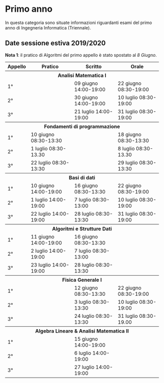 # Primo anno
In questa categoria sono situate informazioni riguardanti esami del primo anno di Ingegneria Informatica (Triennale).

## Date sessione estiva 2019/2020

**Nota 1**: il pratico di Algoritmi del primo appello è stato spostato al _8 Giugno_. 

<table style="margin:auto;">
<thead>
<tr><th>Appello</th><th>Pratico</th><th>Scritto</th><th>Orale</th>
</tr>
</thead>
<tbody>
<tr><th colspan="4">Analisi Matematica I</th></tr><tr><td>1°</td><td></td><td>09 giugno 14:00-19:00</td><td>22 giugno 08:30-19:00</td></tr>
<tr><td>2°</td><td></td><td>30 giugno 14:00-19:00</td><td>10 luglio 08:30-19:00</td></tr>
<tr><td>3°</td><td></td><td>21 luglio 14:00-19:00</td><td>31 luglio 08:30-19:00</td></tr>


<tr><th colspan="4">Fondamenti di programmazione</th></tr><tr><td>1°</td><td>10 giugno 08:30-13:30</td><td></td><td>18 giugno 08:30-13:30</td></tr>
<tr><td>2°</td><td>1 luglio 08:30-13.30</td><td></td><td>8 luglio 08:30-13.30</td></tr>
<tr><td>3°</td><td>22 luglio 08:30-13:30</td><td></td><td>29 luglio 08:30-13:30</td></tr>

<tr><th colspan="4">Basi di dati</th></tr><tr><td>1°</td><td>10 giugno 14:00-19:00</td><td>16 giugno 08:30-13:30</td><td>22 giugno 08:30-19:00</td></tr>
<tr><td>2°</td><td>1 luglio 14:00-19:00</td><td>7 luglio 08:30-13:00</td><td>10 luglio 08:30-19:00</td></tr>
<tr><td>3°</td><td>22 luglio 14:00-19:00</td><td>28 luglio 08:30-13:30</td><td>31 luglio 08:30-19:00</td></tr>

<tr><th colspan="4">Algoritmi e Strutture Dati</th></tr><tr><td>1°</td><td>11 giugno 14:00-19:00</td><td>16 giugno 08:30-13:30</td><td></td></tr>
<tr><td>2°</td><td>2 luglio 14:00-19:00</td><td>7 luglio 08:30-13:00</td><td></td></tr>
<tr><td>3°</td><td>23 luglio 14:00-19:00</td><td>28 luglio 08:30-13:30</td><td></td></tr>

<tr><th colspan="4">Fisica Generale I</th></tr><tr><td>1°</td><td></td><td>12 giugno 08:30-13:30</td><td>22 giugno 08:30-19:00</td></tr>
<tr><td>2°</td><td></td><td>3 luglio 08:30-13:30</td><td>10 luglio 08:30-19:00</td></tr>
<tr><td>3°</td><td></td><td>24 luglio 08:30-13:30</td><td>31 luglio 08:30-19.00</td></tr>

<tr><th colspan="4">Algebra Lineare & Analisi Matematica II</th></tr><tr><td>1°</td><td></td><td>15 giugno 14:00-19:00</td><td></td></tr>
<tr><td>2°</td><td></td><td>6 luglio 14:00-19:00</td><td></td></tr>
<tr><td>3°</td><td></td><td>27 luglio 14:00-19:00</td><td></td></tr>

</tbody></table>

<!-- ![Sessione estiva](https://github.com/Guray00/IngegneriaInformatica/blob/master/PRIMO%20ANNO/Cattura.PNG) <!-- .element height="25%" width="25%" -->
